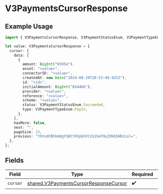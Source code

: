 # V3PaymentsCursorResponse

## Example Usage

```typescript
import { V3PaymentsCursorResponse, V3PaymentStatusEnum, V3PaymentTypeEnum } from "@formance/formance-sdk/sdk/models/shared";

let value: V3PaymentsCursorResponse = {
  cursor: {
    data: [
      {
        amount: BigInt("65954"),
        asset: "<value>",
        connectorID: "<value>",
        createdAt: new Date("2024-08-29T20:53:49.925Z"),
        id: "<id>",
        initialAmount: BigInt("854466"),
        provider: "<value>",
        reference: "<value>",
        scheme: "<value>",
        status: V3PaymentStatusEnum.Succeeded,
        type: V3PaymentTypeEnum.PayIn,
      },
    ],
    hasMore: false,
    next: "",
    pageSize: 15,
    previous: "YXVsdCBhbmQgYSBtYXhpbXVtIG1heF9yZXN1bHRzLol=",
  },
};
```

## Fields

| Field                                                                                                 | Type                                                                                                  | Required                                                                                              | Description                                                                                           |
| ----------------------------------------------------------------------------------------------------- | ----------------------------------------------------------------------------------------------------- | ----------------------------------------------------------------------------------------------------- | ----------------------------------------------------------------------------------------------------- |
| `cursor`                                                                                              | [shared.V3PaymentsCursorResponseCursor](../../../sdk/models/shared/v3paymentscursorresponsecursor.md) | :heavy_check_mark:                                                                                    | N/A                                                                                                   |